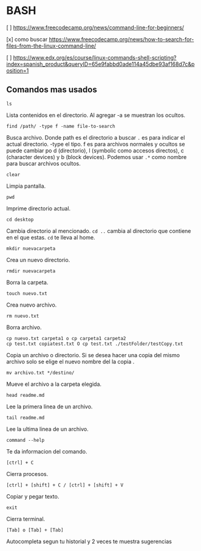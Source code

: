 # BASH

[ ] https://www.freecodecamp.org/news/command-line-for-beginners/

[x] como buscar https://www.freecodecamp.org/news/how-to-search-for-files-from-the-linux-command-line/

[ ] https://www.edx.org/es/course/linux-commands-shell-scripting?index=spanish_product&queryID=65e9fabbd0ade114a45dbe93af168d7c&position=1

## Comandos mas usados

    ls 
Lista contenidos en el directorio. Al agregar -a se muestran los ocultos.

    find /path/ -type f -name file-to-search
Busca archivo. Donde path es el directorio a buscar `.` es para indicar el actual directorio. -type el tipo. f es para archivos normales y ocultos se puede cambiar po d (directorio), l (symbolic como accesos directos), c (character devices) y b (block devices). Podemos usar `.*` como nombre para buscar archivos ocultos.

    clear
Limpia pantalla.

    pwd
Imprime directorio actual.

    cd desktop 
Cambia directorio al mencionado. `cd ..` cambia al directorio que contiene en el que estas. `cd` te lleva al home.

    mkdir nuevacarpeta
Crea un nuevo directorio.

    rmdir nuevacarpeta
Borra la carpeta.

    touch nuevo.txt
Crea nuevo archivo.

    rm nuevo.txt
Borra archivo.

    cp nuevo.txt carpeta1 o cp carpeta1 carpeta2
    cp test.txt copiatest.txt O cp test.txt ./testFolder/testCopy.txt
Copia un archivo o directorio. Si se desea hacer una copia del mismo archivo solo se elige el nuevo nombre del la copia .

    mv archivo.txt */destino/
Mueve el archivo a la carpeta elegida.

    head readme.md
Lee la primera linea de un archivo.

    tail readme.md
Lee la ultima linea de un archivo.

    command --help
Te da informacion del comando.

    [ctrl] + C
Cierra procesos.

    [ctrl] + [shift] + C / [ctrl] + [shift] + V
Copiar y pegar texto.

    exit
Cierra terminal.

    [Tab] o [Tab] + [Tab]
Autocompleta segun tu historial y 2 veces te muestra sugerencias

